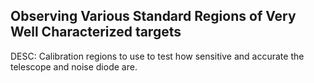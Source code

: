 Observing Various Standard Regions of Very Well Characterized targets
------------------------------------------------------------------------
DESC: Calibration regions to use to test how sensitive and accurate the telescope and noise diode are.
